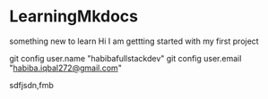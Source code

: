 # LearningMkdocs

something new to learn
Hi I am gettting started with my first project


git config user.name "habibafullstackdev"
git config user.email "habiba.iqbal272@gmail.com"


sdfjsdn,fmb